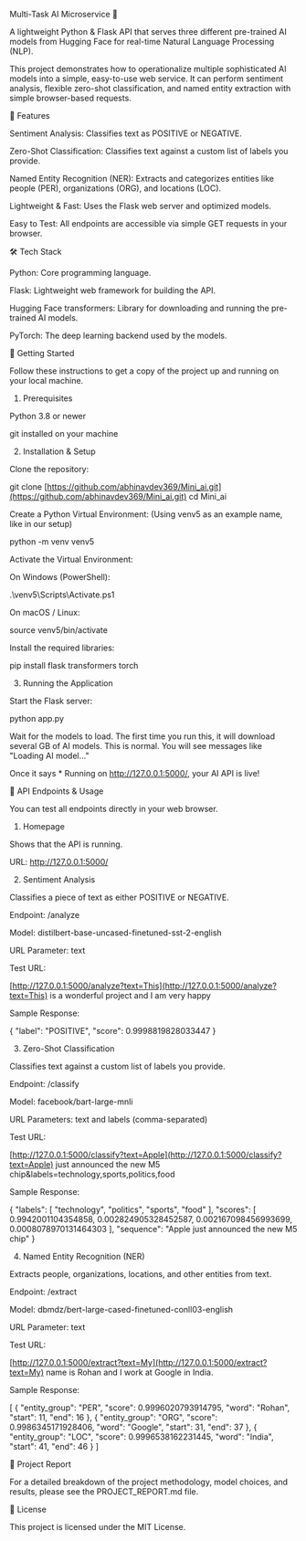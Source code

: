 Multi-Task AI Microservice 🤖

A lightweight Python & Flask API that serves three different pre-trained AI models from Hugging Face for real-time Natural Language Processing (NLP).

This project demonstrates how to operationalize multiple sophisticated AI models into a simple, easy-to-use web service. It can perform sentiment analysis, flexible zero-shot classification, and named entity extraction with simple browser-based requests.

🚀 Features

Sentiment Analysis: Classifies text as POSITIVE or NEGATIVE.

Zero-Shot Classification: Classifies text against a custom list of labels you provide.

Named Entity Recognition (NER): Extracts and categorizes entities like people (PER), organizations (ORG), and locations (LOC).

Lightweight & Fast: Uses the Flask web server and optimized models.

Easy to Test: All endpoints are accessible via simple GET requests in your browser.

🛠️ Tech Stack

Python: Core programming language.

Flask: Lightweight web framework for building the API.

Hugging Face transformers: Library for downloading and running the pre-trained AI models.

PyTorch: The deep learning backend used by the models.

🏁 Getting Started

Follow these instructions to get a copy of the project up and running on your local machine.

1. Prerequisites

Python 3.8 or newer

git installed on your machine

2. Installation & Setup

Clone the repository:

git clone [https://github.com/abhinavdev369/Mini_ai.git](https://github.com/abhinavdev369/Mini_ai.git)
cd Mini_ai


Create a Python Virtual Environment:
(Using venv5 as an example name, like in our setup)

python -m venv venv5


Activate the Virtual Environment:

On Windows (PowerShell):

.\venv5\Scripts\Activate.ps1


On macOS / Linux:

source venv5/bin/activate


Install the required libraries:

pip install flask transformers torch


3. Running the Application

Start the Flask server:

python app.py


Wait for the models to load. The first time you run this, it will download several GB of AI models. This is normal. You will see messages like "Loading AI model..."

Once it says * Running on http://127.0.0.1:5000/, your AI API is live!

📖 API Endpoints & Usage

You can test all endpoints directly in your web browser.

1. Homepage

Shows that the API is running.

URL: http://127.0.0.1:5000/

2. Sentiment Analysis

Classifies a piece of text as either POSITIVE or NEGATIVE.

Endpoint: /analyze

Model: distilbert-base-uncased-finetuned-sst-2-english

URL Parameter: text

Test URL:

[http://127.0.0.1:5000/analyze?text=This](http://127.0.0.1:5000/analyze?text=This) is a wonderful project and I am very happy


Sample Response:

{
  "label": "POSITIVE",
  "score": 0.9998819828033447
}


3. Zero-Shot Classification

Classifies text against a custom list of labels you provide.

Endpoint: /classify

Model: facebook/bart-large-mnli

URL Parameters: text and labels (comma-separated)

Test URL:

[http://127.0.0.1:5000/classify?text=Apple](http://127.0.0.1:5000/classify?text=Apple) just announced the new M5 chip&labels=technology,sports,politics,food


Sample Response:

{
  "labels": [
    "technology",
    "politics",
    "sports",
    "food"
  ],
  "scores": [
    0.9942001104354858,
    0.002824905328452587,
    0.002167098456993699,
    0.0008078970131464303
  ],
  "sequence": "Apple just announced the new M5 chip"
}


4. Named Entity Recognition (NER)

Extracts people, organizations, locations, and other entities from text.

Endpoint: /extract

Model: dbmdz/bert-large-cased-finetuned-conll03-english

URL Parameter: text

Test URL:

[http://127.0.0.1:5000/extract?text=My](http://127.0.0.1:5000/extract?text=My) name is Rohan and I work at Google in India.


Sample Response:

[
  {
    "entity_group": "PER",
    "score": 0.9996020793914795,
    "word": "Rohan",
    "start": 11,
    "end": 16
  },
  {
    "entity_group": "ORG",
    "score": 0.9986345171928406,
    "word": "Google",
    "start": 31,
    "end": 37
  },
  {
    "entity_group": "LOC",
    "score": 0.9996538162231445,
    "word": "India",
    "start": 41,
    "end": 46
  }
]


📄 Project Report

For a detailed breakdown of the project methodology, model choices, and results, please see the PROJECT_REPORT.md file.

📜 License

This project is licensed under the MIT License.
